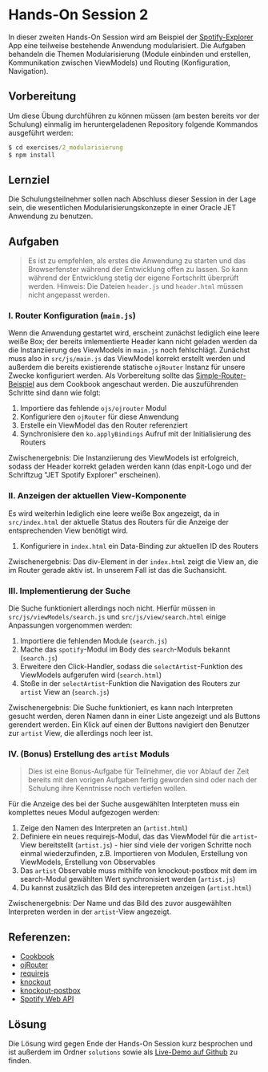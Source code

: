 # Hands-On Session 2

In dieser zweiten Hands-On Session wird am Beispiel der [Spotify-Explorer](https://github.com/enpit/jet-spotify-explorer/) App eine teilweise bestehende Anwendung modularisiert.
Die Aufgaben behandeln die Themen Modularisierung (Module einbinden und erstellen, Kommunikation zwischen ViewModels) und Routing (Konfiguration, Navigation).

## Vorbereitung

Um diese Übung durchführen zu können müssen (am besten bereits vor der Schulung) einmalig im heruntergeladenen Repository folgende Kommandos ausgeführt werden:

``` cmd
$ cd exercises/2_modularisierung
$ npm install
```

## Lernziel

Die Schulungsteilnehmer sollen nach Abschluss dieser Session in der Lage sein, die wesentlichen Modularisierungskonzepte in einer Oracle JET Anwendung zu benutzen.

## Aufgaben

> Es ist zu empfehlen, als erstes die Anwendung zu starten und das Browserfenster während der Entwicklung offen zu lassen.
> So kann während der Entwicklung stetig der eigene Fortschritt überprüft werden.
> Hinweis: Die Dateien `header.js` und `header.html` müssen nicht angepasst werden.

### I. Router Konfiguration (`main.js`)

Wenn die Anwendung gestartet wird, erscheint zunächst lediglich eine leere weiße Box; der bereits imlementierte Header kann nicht geladen werden da die Instanziierung des ViewModels in `main.js` noch fehlschlägt.
Zunächst muss also in `src/js/main.js` das ViewModel korrekt erstellt werden und außerdem die bereits existierende statische `ojRouter` Instanz für unsere Zwecke konfiguriert werden.
Als Vorbereitung sollte das [Simple-Router-Beispiel](http://www.oracle.com/webfolder/technetwork/jet/jetCookbook.html?component=router&demo=simple) aus dem Cookbook angeschaut werden.
Die auszuführenden Schritte sind dann wie folgt:

  1. Importiere das fehlende `ojs/ojrouter` Modul
  2. Konfiguriere den `ojRouter` für diese Anwendung
  3. Erstelle ein ViewModel das den Router referenziert
  4. Synchronisiere den `ko.applyBindings` Aufruf mit der Initialisierung des Routers

Zwischenergebnis: Die Instanziierung des ViewModels ist erfolgreich, sodass der Header korrekt geladen werden kann (das enpit-Logo und der Schriftzug "JET Spotify Explorer" erscheinen).

### II. Anzeigen der aktuellen View-Komponente

Es wird weiterhin lediglich eine leere weiße Box angezeigt, da in `src/index.html` der aktuelle Status des Routers für die Anzeige der entsprechenden View benötigt wird.

  1. Konfiguriere in `index.html` ein Data-Binding zur aktuellen ID des Routers

Zwischenergebnis: Das div-Element in der `index.html` zeigt die View an, die im Router gerade aktiv ist.
In unserem Fall ist das die Suchansicht.

### III. Implementierung der Suche

Die Suche funktioniert allerdings noch nicht.
Hierfür müssen in `src/js/viewModels/search.js` und `src/js/view/search.html` einige Anpassungen vorgenommen werden: 

  1. Importiere die fehlenden Module (`search.js`)
  2. Mache das `spotify`-Modul im Body des `search`-Moduls bekannt (`search.js`)
  3. Erweitere den Click-Handler, sodass die `selectArtist`-Funktion des ViewModels aufgerufen wird (`search.html`)
  4. Stoße in der `selectArtist`-Funktion die Navigation des Routers zur `artist` View an (`search.js`)

Zwischenergebnis: Die Suche funktioniert, es kann nach Interpreten gesucht werden, deren Namen dann in einer Liste angezeigt und als Buttons gerendert werden.
Ein Klick auf einen der Buttons navigiert den Benutzer zur `artist` View, die allerdings noch leer ist.

### IV. (Bonus) Erstellung des `artist` Moduls

> Dies ist eine Bonus-Aufgabe für Teilnehmer, die vor Ablauf der Zeit bereits mit den vorigen Aufgaben fertig geworden sind oder nach der Schulung ihre Kenntnisse noch vertiefen wollen.

Für die Anzeige des bei der Suche ausgewählten Interpteten muss ein komplettes neues Modul aufgezogen werden:

  1. Zeige den Namen des Interpreten an (`artist.html`)
  2. Definiere ein neues requirejs-Modul, das das ViewModel für die `artist`-View bereitstellt (`artist.js`)
    - hier sind viele der vorigen Schritte noch einmal wiederzufinden, z.B. Importieren von Modulen, Erstellung von ViewModels, Erstellung von Observables
  3. Das `artist` Observable muss mithilfe von knockout-postbox mit dem im search-Modul gewählten Wert synchronisiert werden (`artist.js`)
  4. Du kannst zusätzlich das Bild des interepreten anzeigen (`artist.html`)

Zwischenergebnis: Der Name und das Bild des zuvor ausgewählten Interpreten werden in der `artist`-View angezeigt.

## Referenzen:

- [Cookbook](http://www.oracle.com/webfolder/technetwork/jet/jetCookbook.html)
- [ojRouter](http://www.oracle.com/webfolder/technetwork/jet/jetCookbook.html?component=router&demo=simple)
- [requirejs](http://requirejs.org/)
- [knockout](http://knockoutjs.com/documentation/introduction.html)
- [knockout-postbox](https://github.com/rniemeyer/knockout-postbox)
- [Spotify Web API](https://developer.spotify.com/web-api/console/)

## Lösung

Die Lösung wird gegen Ende der Hands-On Session kurz besprochen und ist außerdem im Ordner `solutions` sowie als [Live-Demo auf Github](https://enpit.github.io/jet-spotify-explorer/web/) zu finden.
